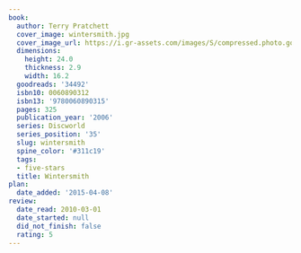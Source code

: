 ```yaml
---
book:
  author: Terry Pratchett
  cover_image: wintersmith.jpg
  cover_image_url: https://i.gr-assets.com/images/S/compressed.photo.goodreads.com/books/1290229201l/34492._SX98_.jpg
  dimensions:
    height: 24.0
    thickness: 2.9
    width: 16.2
  goodreads: '34492'
  isbn10: 0060890312
  isbn13: '9780060890315'
  pages: 325
  publication_year: '2006'
  series: Discworld
  series_position: '35'
  slug: wintersmith
  spine_color: '#311c19'
  tags:
  - five-stars
  title: Wintersmith
plan:
  date_added: '2015-04-08'
review:
  date_read: 2010-03-01
  date_started: null
  did_not_finish: false
  rating: 5
---
```

